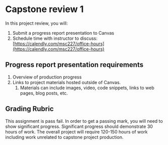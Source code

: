 # Capstone review 1

In this project review, you will:

1. Submit a progress report presentation to Canvas
2. Schedule time with instructor to discuss: [https://calendly.com/msc227/office-hours](https://calendly.com/msc227/office-hours)

## Progress report presentation requirements

1. Overview of production progress
2. Links to project materials hosted outside of Canvas. 
   1. Materials can include images, video, code snippets, links to web pages, blog posts, etc.

## Grading Rubric

This assignment is pass fail. In order to get a passing mark, you will need to show significant progress. Significant progress should demonstrate 30 hours of work. The overall project will require 120-150 hours of work including work unrelated to capstone project production.




